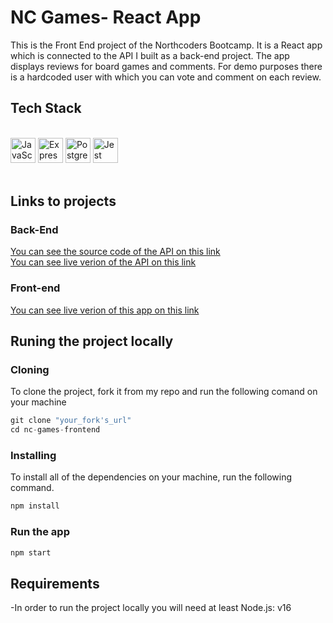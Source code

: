 # NC Games- React App

This is the Front End project of the Northcoders Bootcamp. It is a React app which is connected to the API I built as a back-end project. The app displays reviews for board games and comments. For demo purposes there is a hardcoded user with which you can vote and comment on each review. 

## Tech Stack
<br>
<div display="flex" >
<img src="./icons/js.png" alt="JavaScript" width="40" />
<img src="./icons/express.png" alt="Express" width="40" />
<img src="./icons/postgresql.png" alt="PostgresQl" width="40"/>
<img src="./icons/jest.png" alt="Jest" width="40"/>
<div>
<br>

## Links to projects

### Back-End
[You can see the source code of the API  on this link]( https://github.com/Kristinna97/NC-Games) <br>
[You can see live verion of the API on this link](https://northcoders-nc-games.herokuapp.com/api)


 ### Front-end
[You can see live verion of this app on this link]( https://62ac742f4fd30b000889d532--nc-games-react.netlify.app/)

 ## Runing the project locally
 ### Cloning
To clone the project, fork it from my repo and run the following comand on your machine <br />

```javascript
git clone "your_fork's_url"
cd nc-games-frontend
```
### Installing 
To install all of the dependencies on your machine, run the following command.

```javascript
npm install
```
### Run the app

```javascript
npm start
```

 ## Requirements
 -In order to run the project locally you will need at least Node.js: v16
